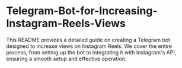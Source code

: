 # Telegram-Bot-for-Increasing-Instagram-Reels-Views
This README provides a detailed guide on creating a Telegram bot designed to increase views on Instagram Reels. We cover the entire process, from setting up the bot to integrating it with Instagram's API, ensuring a smooth setup and effective operation.
